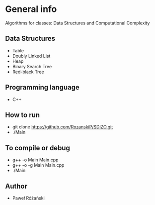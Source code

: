 # General info
Algorithms for classes: Data Structures and Computational Complexity

## Data Structures
* Table
* Doubly Linked List
* Heap
* Binary Search Tree
* Red-black Tree


## Programming language
* C++

## How to run
* git clone https://github.com/RozanskiP/SDIZO.git
* ./Main

## To compile or debug 
* g++ -o Main Main.cpp
* g++ -o -g Main Main.cpp
* ./Main


## Author
* Paweł Różański

